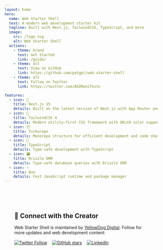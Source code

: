 ```yaml
---
layout: home
hero:
  name: Web Starter Shell
  text: A modern web development starter kit
  tagline: Built with Next.js, TailwindCSS, TypeScript, and more
  image:
    src: /logo.svg
    alt: Web Starter Shell
  actions:
    - theme: brand
      text: Get Started
      link: /guide/
    - theme: alt
      text: View on GitHub
      link: https://github.com/patgpt/web-starter-shell
    - theme: alt
      text: Follow on Twitter
      link: https://twitter.com/AGIManifesto

features:
  - icon: 🚀
    title: Next.js 15
    details: Built on the latest version of Next.js with App Router and Server Components
  - icon: 🎨
    title: TailwindCSS 4
    details: Modern utility-first CSS framework with OKLCH color support
  - icon: 📦
    title: Turborepo
    details: Monorepo structure for efficient development and code sharing
  - icon: 🔄
    title: TypeScript
    details: Type-safe development with TypeScript
  - icon: 🗃️
    title: Drizzle ORM
    details: Type-safe database queries with Drizzle ORM
  - icon: ⚡
    title: Bun
    details: Fast JavaScript runtime and package manager
---
```


<div class="vp-doc" style="margin-top: 2rem; padding: 2rem; border-radius: 8px; background-color: rgba(var(--vp-c-brand-rgb), 0.05);">
  <h2>👋 Connect with the Creator</h2>
  <p>Web Starter Shell is maintained by <a href="https://yellowdog.digital" target="_blank">YellowDog Digital</a>. Follow for more updates and web development content:</p>
  <div style="display: flex; gap: 1rem; margin-top: 1rem;">
    <a href="https://twitter.com/AGIManifesto" target="_blank" style="display: inline-flex; align-items: center; gap: 0.5rem;">
      <img src="https://img.shields.io/twitter/follow/AGIManifesto?style=social" alt="Twitter Follow" />
    </a>
    <a href="https://github.com/patgpt/web-starter-shell" target="_blank" style="display: inline-flex; align-items: center; gap: 0.5rem;">
      <img src="https://img.shields.io/github/stars/patgpt/web-starter-shell?style=social" alt="GitHub stars" />
    </a>
    <a href="https://linkedin.com/in/patgpt" target="_blank" style="display: inline-flex; align-items: center; gap: 0.5rem;">
      <img src="https://img.shields.io/badge/linkedin-connect-blue?style=social&logo=linkedin" alt="LinkedIn" />
    </a>
  </div>
</div> 
